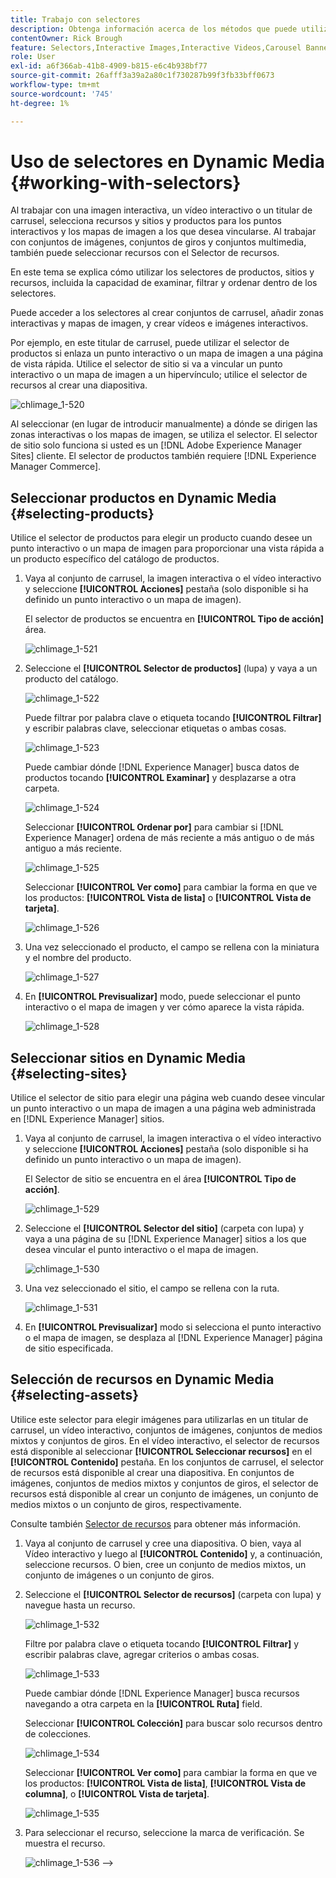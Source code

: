```yaml
---
title: Trabajo con selectores
description: Obtenga información acerca de los métodos que puede utilizar para seleccionar recursos para imágenes interactivas, vídeos interactivos y titulares de carrusel en Dynamic Media.
contentOwner: Rick Brough
feature: Selectors,Interactive Images,Interactive Videos,Carousel Banners
role: User
exl-id: a6f366ab-41b8-4909-b815-e6c4b938bf77
source-git-commit: 26afff3a39a2a80c1f730287b99f3fb33bff0673
workflow-type: tm+mt
source-wordcount: '745'
ht-degree: 1%

---
```


# Uso de selectores en Dynamic Media {#working-with-selectors}

Al trabajar con una imagen interactiva, un vídeo interactivo o un titular de carrusel, selecciona recursos y sitios y productos para los puntos interactivos y los mapas de imagen a los que desea vincularse. Al trabajar con conjuntos de imágenes, conjuntos de giros y conjuntos multimedia, también puede seleccionar recursos con el Selector de recursos.

En este tema se explica cómo utilizar los selectores de productos, sitios y recursos, incluida la capacidad de examinar, filtrar y ordenar dentro de los selectores.

Puede acceder a los selectores al crear conjuntos de carrusel, añadir zonas interactivas y mapas de imagen, y crear vídeos e imágenes interactivos.

Por ejemplo, en este titular de carrusel, puede utilizar el selector de productos si enlaza un punto interactivo o un mapa de imagen a una página de vista rápida. Utilice el selector de sitio si va a vincular un punto interactivo o un mapa de imagen a un hipervínculo; utilice el selector de recursos al crear una diapositiva.

![chlimage_1-520](assets/chlimage_1-520.png)

Al seleccionar (en lugar de introducir manualmente) a dónde se dirigen las zonas interactivas o los mapas de imagen, se utiliza el selector. El selector de sitio solo funciona si usted es un [!DNL Adobe Experience Manager Sites] cliente. El selector de productos también requiere [!DNL Experience Manager Commerce].

## Seleccionar productos en Dynamic Media {#selecting-products}

Utilice el selector de productos para elegir un producto cuando desee un punto interactivo o un mapa de imagen para proporcionar una vista rápida a un producto específico del catálogo de productos.

1. Vaya al conjunto de carrusel, la imagen interactiva o el vídeo interactivo y seleccione **[!UICONTROL Acciones]** pestaña (solo disponible si ha definido un punto interactivo o un mapa de imagen).

   El selector de productos se encuentra en **[!UICONTROL Tipo de acción]** área.

   ![chlimage_1-521](assets/chlimage_1-521.png)

1. Seleccione el **[!UICONTROL Selector de productos]** (lupa) y vaya a un producto del catálogo.

   ![chlimage_1-522](assets/chlimage_1-522.png)

   Puede filtrar por palabra clave o etiqueta tocando **[!UICONTROL Filtrar]** y escribir palabras clave, seleccionar etiquetas o ambas cosas.

   ![chlimage_1-523](assets/chlimage_1-523.png)

   Puede cambiar dónde [!DNL Experience Manager] busca datos de productos tocando **[!UICONTROL Examinar]** y desplazarse a otra carpeta.

   ![chlimage_1-524](assets/chlimage_1-524.png)

   Seleccionar **[!UICONTROL Ordenar por]** para cambiar si [!DNL Experience Manager] ordena de más reciente a más antiguo o de más antiguo a más reciente.

   ![chlimage_1-525](assets/chlimage_1-525.png)

   Seleccionar **[!UICONTROL Ver como]** para cambiar la forma en que ve los productos: **[!UICONTROL Vista de lista]** o **[!UICONTROL Vista de tarjeta]**.

   ![chlimage_1-526](assets/chlimage_1-526.png)

1. Una vez seleccionado el producto, el campo se rellena con la miniatura y el nombre del producto.

   ![chlimage_1-527](assets/chlimage_1-527.png)

1. En **[!UICONTROL Previsualizar]** modo, puede seleccionar el punto interactivo o el mapa de imagen y ver cómo aparece la vista rápida.

   ![chlimage_1-528](assets/chlimage_1-528.png)

## Seleccionar sitios en Dynamic Media {#selecting-sites}

Utilice el selector de sitio para elegir una página web cuando desee vincular un punto interactivo o un mapa de imagen a una página web administrada en [!DNL Experience Manager] sitios.

1. Vaya al conjunto de carrusel, la imagen interactiva o el vídeo interactivo y seleccione **[!UICONTROL Acciones]** pestaña (solo disponible si ha definido un punto interactivo o un mapa de imagen).

   El Selector de sitio se encuentra en el área **[!UICONTROL Tipo de acción]**.

   ![chlimage_1-529](assets/chlimage_1-529.png)

1. Seleccione el **[!UICONTROL Selector del sitio]** (carpeta con lupa) y vaya a una página de su [!DNL Experience Manager] sitios a los que desea vincular el punto interactivo o el mapa de imagen.

   ![chlimage_1-530](assets/chlimage_1-530.png)

1. Una vez seleccionado el sitio, el campo se rellena con la ruta.

   ![chlimage_1-531](assets/chlimage_1-531.png)

1. En **[!UICONTROL Previsualizar]** modo si selecciona el punto interactivo o el mapa de imagen, se desplaza al [!DNL Experience Manager] página de sitio especificada.

## Selección de recursos en Dynamic Media {#selecting-assets}

Utilice este selector para elegir imágenes para utilizarlas en un titular de carrusel, un vídeo interactivo, conjuntos de imágenes, conjuntos de medios mixtos y conjuntos de giros. En el vídeo interactivo, el selector de recursos está disponible al seleccionar **[!UICONTROL Seleccionar recursos]** en el **[!UICONTROL Contenido]** pestaña. En los conjuntos de carrusel, el selector de recursos está disponible al crear una diapositiva. En conjuntos de imágenes, conjuntos de medios mixtos y conjuntos de giros, el selector de recursos está disponible al crear un conjunto de imágenes, un conjunto de medios mixtos o un conjunto de giros, respectivamente.

Consulte también [Selector de recursos](/help/assets/search-assets.md#asset-selector) para obtener más información.

1. Vaya al conjunto de carrusel y cree una diapositiva. O bien, vaya al Vídeo interactivo y luego al **[!UICONTROL Contenido]** y, a continuación, seleccione recursos. O bien, cree un conjunto de medios mixtos, un conjunto de imágenes o un conjunto de giros.
1. Seleccione el **[!UICONTROL Selector de recursos]** (carpeta con lupa) y navegue hasta un recurso.

   ![chlimage_1-532](assets/chlimage_1-532.png)

   Filtre por palabra clave o etiqueta tocando **[!UICONTROL Filtrar]** y escribir palabras clave, agregar criterios o ambas cosas.

   ![chlimage_1-533](assets/chlimage_1-533.png)

   Puede cambiar dónde [!DNL Experience Manager] busca recursos navegando a otra carpeta en la **[!UICONTROL Ruta]** field.

   Seleccionar **[!UICONTROL Colección]** para buscar solo recursos dentro de colecciones.

   ![chlimage_1-534](assets/chlimage_1-534.png)

   Seleccionar **[!UICONTROL Ver como]** para cambiar la forma en que ve los productos: **[!UICONTROL Vista de lista]**, **[!UICONTROL Vista de columna]**, o **[!UICONTROL Vista de tarjeta]**.

   ![chlimage_1-535](assets/chlimage_1-535.png)

1. Para seleccionar el recurso, seleccione la marca de verificación. Se muestra el recurso.

   ![chlimage_1-536](assets/chlimage_1-536.png)
—>

